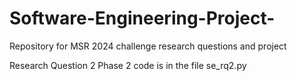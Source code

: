 # Software-Engineering-Project-
Repository for MSR 2024 challenge research questions and project

Research Question 2 Phase 2 code is in the file se_rq2.py  
